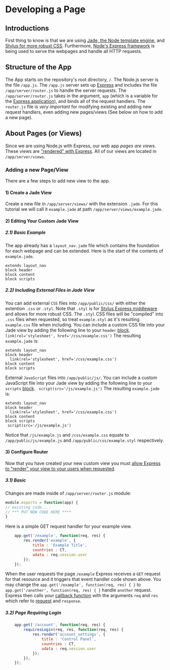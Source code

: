 # Developing a Page

## Introductions
First thing to know is that we are using [Jade, the Node template engine,](http://jade-lang.com/) and [Stylus for more robust CSS](http://learnboost.github.io/stylus/docs/middleware.html).
Furthermore, [Node's Express framework]([http://expressjs.com/) is being used to serve the webpages and handle all HTTP requests.

## Structure of the App
The App starts on the repository's root directory, `/`. The Node.js server is the file `/app.js`.
The `/app.js` server sets up [Express](http://expressjs.com/) and includes the file `/app/server/router.js` to handle the server requests.
The `/app/server/router.js` takes in the argument, `app` (which is a variable for the [Express application](http://expressjs.com/api.html)), and binds all of the request handlers.
The `router.js` file is *very important* for modifying existing and adding new request handlers, even adding new pages/views (See below on how to add a new page).

## About Pages (or Views)
Since we are using Node.js with Express, our web app *pages are views*. 
These views are ["rendered" with Express](http://expressjs.com/api.html#app.render).
All of our views are located in `/app/server/views`. 

### Adding a new Page/View
There are a few steps to add new view to the app.
#### 1) Create a Jade View
Create a new file in `/app/server/views/` with the extension `.jade`.
For this tutorial we will call it `example.jade` at path `/app/server/views/example.jade`.
#### 2) Editing Your Custom Jade View
##### 2.1) Basic Example
The app already has a `layout_nav.jade` file which contains the foundation for each webpage and can be extended.
Here is the start of the contents of `example.jade`.
```jade
extends layout_nav
block header
block content
block scripts
```
##### 2.2) Including External Files in Jade View
You can add external `CSS` files into `/app/public/css/` with either the extention `.css` or `.styl`. 
Note that `.styl` is for [Stylus Express middleware](http://learnboost.github.io/stylus/) and allows for more robust CSS. 
The `.styl` CSS files will be "compiled" into `.css` files when requested, so treat `example.styl` as it's resulting `example.css` file when including.
You can include a custom CSS file into your Jade view by adding the following line to your `header` [block](http://www.devthought.com/code/use-jade-blocks-not-layouts/).
` link(rel='stylesheet', href='/css/example.css')`
The resulting `example.jade` is:
```jade
extends layout_nav
block header
  link(rel='stylesheet', href='/css/example.css')
block content
block scripts
```
External `JavaScript` files into `/app/public/js/`. 
You can include a custom JavaScript file into your Jade view by adding the following line to your `scripts` [block](http://www.devthought.com/code/use-jade-blocks-not-layouts/).
` script(src='/js/example.js')`
The resulting `example.jade` is:
```jade
extends layout_nav
block header
  link(rel='stylesheet', href='/css/example.css')
block content
block scripts
 script(src='/js/example.js')
```
Notice that `/js/example.js` and `/css/example.css` equate to `/app/public/js/example.js` and `/app/public/css/example.styl` respectively.

#### 3) Configure Router
Now that you have created your new custom view you must [allow Express to "render" your view to your users when requested](http://expressjs.com/api.html#app.render).
##### 3.1) Basic
Changes are made inside of `/app/server/router.js` module:
```javascript
module.exports = function(app) {
// existing code....
// *** PUT NEW CODE HERE ****
}
```
Here is a simple GET request handler for your example view. 
```javascript
	app.get('/example', function(req, res) {
		res.render('example', {
			title : 'Example Title',
			countries : CT,
			udata : req.session.user
		});
	});
```
When the user requests the page `/example` Express receives a `GET` request for that resource and it triggers that event handler code shown above.
You may change the `app.get('/example', function(req, res) { }` to `app.get('/another', function(req, res) { }` handle `another` request.
Express then calls your [callback function](http://stackoverflow.com/a/9644980) with the arguments `req` and `res` which refer to [request](http://expressjs.com/api.html#req.params) and `response`.


##### 3.2) Page Requiring Login

```javascript
	app.get('/account', function(req, res) {
		requiresLogin(req, res, function(req, res) {
			res.render('account_settings', {
				title : 'Control Panel',
				countries : CT,
				udata : req.session.user
			});
		});
	});
```
